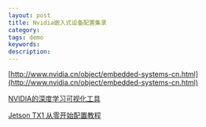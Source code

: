 ```yaml
---
layout: post
title: Nvidia嵌入式设备配置集录
category: 
tags: demo
keywords: 
description: 
---
```


[http://www.nvidia.cn/object/embedded-systems-cn.html](http://www.nvidia.cn/object/embedded-systems-cn.html)

[NVIDIA的深度学习可视化工具](https://github.com/NVIDIA/DIGITS)



[Jetson TX1 从零开始配置教程](http://blog.csdn.net/jalong_ma/article/details/52743923)

[]()
[]()
[]()